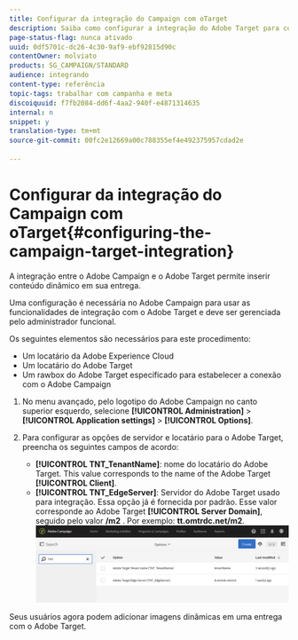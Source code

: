 ```yaml
---
title: Configurar da integração do Campaign com oTarget
description: Saiba como configurar a integração do Adobe Target para começar a usar conteúdo dinâmico no Adobe Campaign.
page-status-flag: nunca ativado
uuid: 0df5701c-dc26-4c30-9af9-ebf92815d90c
contentOwner: molviato
products: SG_CAMPAIGN/STANDARD
audience: integrando
content-type: referência
topic-tags: trabalhar com campanha e meta
discoiquuid: f7fb2084-dd6f-4aa2-940f-e4871314635
internal: n
snippet: y
translation-type: tm+mt
source-git-commit: 00fc2e12669a00c788355ef4e492375957cdad2e

---
```



# Configurar da integração do Campaign com oTarget{#configuring-the-campaign-target-integration}

A integração entre o Adobe Campaign e o Adobe Target permite inserir conteúdo dinâmico em sua entrega.

Uma configuração é necessária no Adobe Campaign para usar as funcionalidades de integração com o Adobe Target e deve ser gerenciada pelo administrador funcional.

Os seguintes elementos são necessários para este procedimento:

* Um locatário da Adobe Experience Cloud
* Um locatário do Adobe Target
* Um rawbox do Adobe Target especificado para estabelecer a conexão com o Adobe Campaign

1. No menu avançado, pelo logotipo do Adobe Campaign no canto superior esquerdo, selecione **[!UICONTROL Administration]** &gt; **[!UICONTROL Application settings]** &gt; **[!UICONTROL Options]**.
1. Para configurar as opções de servidor e locatário para o Adobe Target, preencha os seguintes campos de acordo:

   * **[!UICONTROL TNT_TenantName]**: nome do locatário do Adobe Target. This value corresponds to the name of the Adobe Target **[!UICONTROL Client]**.
   * **[!UICONTROL TNT_EdgeServer]**: Servidor do Adobe Target usado para integração. Essa opção já é fornecida por padrão. Esse valor corresponde ao Adobe Target **[!UICONTROL Server Domain]**, seguido pelo valor **/m2** .  Por exemplo: **tt.omtrdc.net/m2**.
   ![](assets/tar_options.png)

Seus usuários agora podem adicionar imagens dinâmicas em uma entrega com o Adobe Target.
